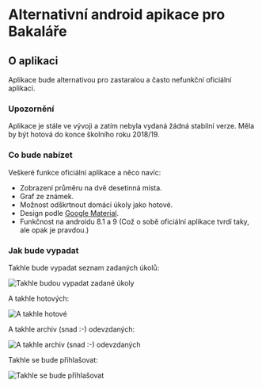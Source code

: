 # Alternativní android apikace pro Bakaláře

## O aplikaci
Aplikace bude alternativou pro zastaralou a často nefunkční oficiální aplikaci.

### Upozornění
Aplikace je stále ve vývoji a zatím nebyla vydaná žádná stabilní verze. Měla by být hotová do konce školního roku 2018/19.

### Co bude nabízet
Veškeré funkce oficiální aplikace a něco navíc:
- Zobrazení průměru na dvě desetinná místa.
- Graf ze známek.
- Možnost odškrtnout domácí úkoly jako hotové.
- Design podle [Google Material](https://material.io).
- Funkčnost na androidu 8.1 a 9 (Což o sobě oficiální aplikace tvrdí taky, ale opak je pravdou.)

### Jak bude vypadat
Takhle bude vypadat seznam zadaných úkolů:

![Takhle budou vypadat zadané úkoly](https://ctrlv.cz/shots/2018/12/06/w8Vp.png)

A takhle hotových:

![A takhle hotové](https://ctrlv.cz/shots/2018/12/06/F3vS.png)

A takhle archiv (snad :-) odevzdaných:

![A takhle archiv (snad :-) odevzdaných](https://ctrlv.cz/shots/2018/12/06/O4OV.png)


Takhle se bude přihlašovat:

![Takhle se bude přihlašovat](https://ctrlv.cz/shots/2018/12/06/MHp0.png)
